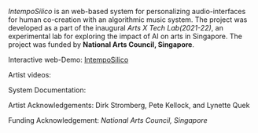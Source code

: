 

*IntempoSilico* is an web-based system for personalizing audio-interfaces for human co-creation with an algorithmic music system. The project was developed as a part of the inaugural *Arts X Tech Lab(2021-22)*, an experimental lab for exploring the impact of AI on arts in Singapore. The project was funded by **National Arts Council, Singapore**.

Interactive web-Demo: [IntempoSilico](https://intemposilico.harmonaise.com)

Artist videos: 

System Documentation:

Artist Acknowledgements: Dirk Stromberg, Pete Kellock, and Lynette Quek

Funding Acknowledgement: *National Arts Council, Singapore*
